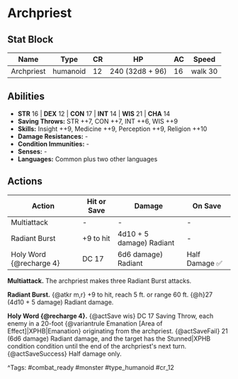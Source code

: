 # Archpriest

## Stat Block

| Name | Type | CR | HP | AC | Speed |
|------|------|----|----|----|-------|
| Archpriest | humanoid | 12 | 240 (32d8 + 96) | 16 | walk 30 |

## Abilities

- **STR** 16 | **DEX** 12 | **CON** 17 | **INT** 14 | **WIS** 21 | **CHA** 14
- **Saving Throws:** STR ++7, CON ++7, INT ++6, WIS ++9  
- **Skills:** Insight ++9, Medicine ++9, Perception ++9, Religion ++10  
- **Damage Resistances:** -  
- **Condition Immunities:** -  
- **Senses:** -  
- **Languages:** Common plus two other languages


## Actions

| Action | Hit or Save | Damage | On Save |
|--------|--------------|--------|----------|
| Multiattack | - | - | - |
| Radiant Burst | +9 to hit | 4d10 + 5 damage) Radiant | - |
| Holy Word {@recharge 4} | DC 17 | 6d6 damage) Radiant | Half Damage ✅ |

**Multiattack.** The archpriest makes three Radiant Burst attacks.

**Radiant Burst.** {@atkr m,r} +9 to hit, reach 5 ft. or range 60 ft. {@h}27 (4d10 + 5 damage) Radiant damage.

**Holy Word {@recharge 4}.** {@actSave wis} DC 17 Saving Throw, each enemy in a 20-foot {@variantrule Emanation [Area of Effect]|XPHB|Emanation} originating from the archpriest. {@actSaveFail} 21 (6d6 damage) Radiant damage, and the target has the Stunned|XPHB condition condition until the end of the archpriest's next turn. {@actSaveSuccess} Half damage only.


^Tags: #combat_ready #monster #type_humanoid #cr_12